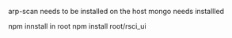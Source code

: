 arp-scan needs to be installed on the host
mongo needs installled 

npm innstall in root 
npm install root/rsci_ui